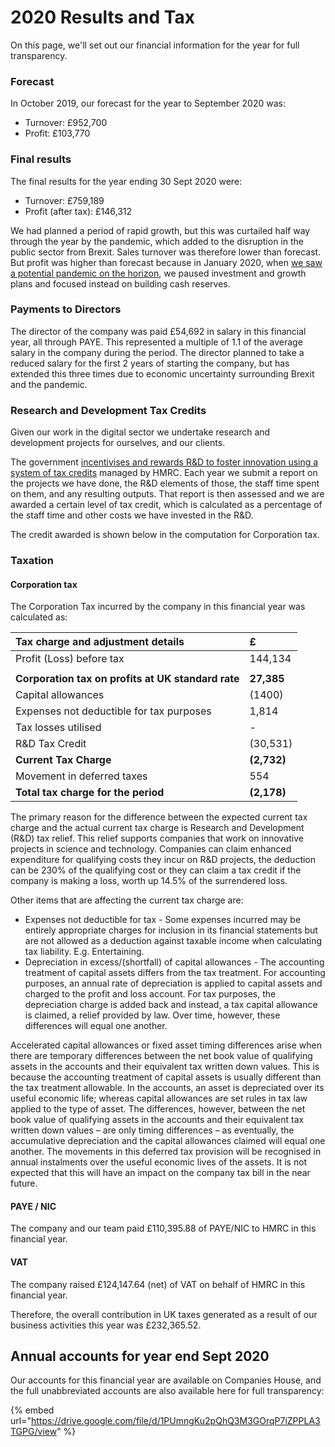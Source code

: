 # 2020 Results and Tax

On this page, we'll set out our financial information for the year for full transparency.

### Forecast

In October 2019, our forecast for the year to September 2020 was:

* Turnover: £952,700
* Profit: £103,770

### Final results

The final results for the year ending 30 Sept 2020 were:

* Turnover: £759,189
* Profit \(after tax\): £146,312

We had planned a period of rapid growth, but this was curtailed half way through the year by the pandemic, which added to the disruption in the public sector from Brexit. Sales turnover was therefore lower than forecast. But profit was higher than forecast because in January 2020, when [we saw a potential pandemic on the horizon](https://www.agencyradar.io/blog/planning-for/), we paused investment and growth plans and focused instead on building cash reserves.

### Payments to Directors

The director of the company was paid £54,692 in salary in this financial year, all through PAYE. This represented a multiple of 1.1 of the average salary in the company during the period. The director planned to take a reduced salary for the first 2 years of starting the company, but has extended this three times due to economic uncertainty surrounding Brexit and the pandemic.

### Research and Development Tax Credits

Given our work in the digital sector we undertake research and development projects for ourselves, and our clients. 

The government [incentivises and rewards R&D to foster innovation using a system of tax credits](https://www.gov.uk/guidance/corporation-tax-research-and-development-tax-relief-for-small-and-medium-sized-enterprises) managed by HMRC. Each year we submit a report on the projects we have done, the R&D elements of those, the staff time spent on them, and any resulting outputs. That report is then assessed and we are awarded a certain level of tax credit, which is calculated as a percentage of the staff time and other costs we have invested in the R&D.

The credit awarded is shown below in the computation for Corporation tax.

### Taxation

#### Corporation tax

The Corporation Tax incurred by the company in this financial year was calculated as:

| Tax charge and adjustment details | £ |
| :--- | :--- |
| Profit \(Loss\) before tax | 144,134 |
|  |  |
| **Corporation tax on profits at UK standard rate** | **27,385** |
| Capital allowances | \(1400\) |
| Expenses not deductible for tax purposes | 1,814 |
| Tax losses utilised | - |
| R&D Tax Credit | \(30,531\) |
| **Current Tax Charge** | **\(2,732\)** |
| Movement in deferred taxes | 554 |
| **Total tax charge for the period** | **\(2,178\)** |

The primary reason for the difference between the expected current tax charge and the actual current tax charge is Research and Development \(R&D\) tax relief. This relief supports companies that work on innovative projects in science and technology. Companies can claim enhanced expenditure for qualifying costs they incur on R&D projects, the deduction can be 230% of the qualifying cost or they can claim a tax credit if the company is making a loss, worth up 14.5% of the surrendered loss.

Other items that are affecting the current tax charge are:

* Expenses not deductible for tax - Some expenses incurred may be entirely appropriate charges for inclusion in its financial statements but are not allowed as a deduction against taxable income when calculating tax liability. E.g. Entertaining.
* Depreciation in excess/\(shortfall\) of capital allowances - The accounting treatment of capital assets differs from the tax treatment. For accounting purposes, an annual rate of depreciation is applied to capital assets and charged to the profit and loss account. For tax purposes, the depreciation charge is added back and instead, a tax capital allowance is claimed, a relief provided by law. Over time, however, these differences will equal one another.

Accelerated capital allowances or fixed asset timing differences arise when there are temporary differences between the net book value of qualifying assets in the accounts and their equivalent tax written down values. This is because the accounting treatment of capital assets is usually different than the tax treatment allowable. In the accounts, an asset is depreciated over its useful economic life; whereas capital allowances are set rules in tax law applied to the type of asset. The differences, however, between the net book value of qualifying assets in the accounts and their equivalent tax written down values – are only timing differences – as eventually, the accumulative depreciation and the capital allowances claimed will equal one another. The movements in this deferred tax provision will be recognised in annual instalments over the useful economic lives of the assets. It is not expected that this will have an impact on the company tax bill in the near future.

#### PAYE / NIC

The company and our team paid £110,395.88 of PAYE/NIC to HMRC in this financial year.

#### VAT

The company raised £124,147.64 \(net\) of VAT on behalf of HMRC in this financial year.



Therefore, the overall contribution in UK taxes generated as a result of our business activities this year was £232,365.52.

## Annual accounts for year end Sept 2020

Our accounts for this financial year are available on Companies House, and the full unabbreviated accounts are also available here for full transparency:

{% embed url="https://drive.google.com/file/d/1PUmngKu2pQhQ3M3GOrqP7iZPPLA3TGPG/view" %}



